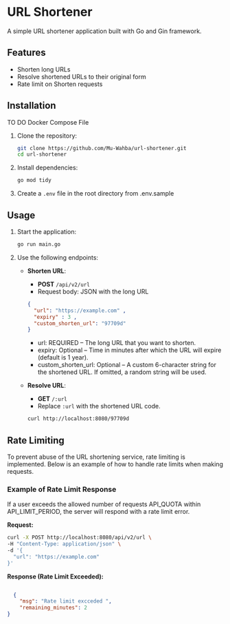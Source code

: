 # URL Shortener

A simple URL shortener application built with Go and Gin framework.

## Features

- Shorten long URLs 
- Resolve shortened URLs to their original form
- Rate limit on Shorten requests 


## Installation

TO DO Docker Compose File

1. Clone the repository:
   ```bash
   git clone https://github.com/Mu-Wahba/url-shortener.git
   cd url-shortener
   ```

2. Install dependencies:
   ```bash
   go mod tidy
   ```

3. Create a `.env` file in the root directory from .env.sample

## Usage

1. Start the application:
   ```bash
   go run main.go
   ```

2. Use the following endpoints:

   - **Shorten URL**: 
     - **POST** `/api/v2/url`
     - Request body: JSON with the long URL
     ```json
     {
       "url": "https://example.com" ,
       "expiry" : 3 , 
       "custom_shorten_url": "97709d" 
     }
     ```
      - url: REQUIRED – The long URL that you want to shorten.
      - expiry: Optional – Time in minutes after which the URL will expire (default is 1 year).
      - custom_shorten_url: Optional – A custom 6-character string for the shortened URL. If omitted, a random string will be used.

   - **Resolve URL**: 
     - **GET** `/:url`
     - Replace `:url` with the shortened URL code.
     ```bash
     curl http://localhost:8080/97709d
     ```


## Rate Limiting

To prevent abuse of the URL shortening service, rate limiting is implemented. Below is an example of how to handle rate limits when making requests.

### Example of Rate Limit Response

If a user exceeds the allowed number of requests API_QUOTA within API_LIMIT_PERIOD, the server will respond with a rate limit error.

**Request:**
```bash
curl -X POST http://localhost:8080/api/v2/url \
-H "Content-Type: application/json" \
-d '{
  "url": "https://example.com"
}'
```

**Response (Rate Limit Exceeded):**
```json

  {
    "msg": "Rate limit excceded ",
    "remaining_minutes": 2
}

```
